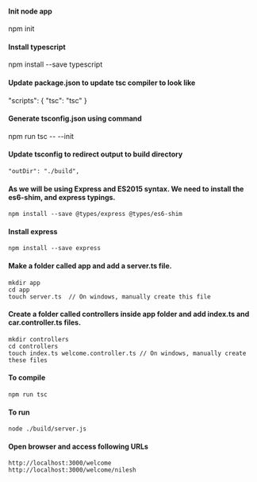 #### Init node app
npm init

#### Install typescript
npm install --save typescript

#### Update package.json to update tsc compiler to look like
"scripts": {
    "tsc": "tsc"
  }

#### Generate tsconfig.json using command
npm run tsc -- --init

#### Update tsconfig to redirect output to build directory
```
"outDir": "./build",
```

#### As we will be using Express and ES2015 syntax. We need to install the es6-shim, and express typings. 
```
npm install --save @types/express @types/es6-shim
```

#### Install express
```
npm install --save express
```

#### Make a folder called app and add a server.ts file.
```
mkdir app 
cd app
touch server.ts  // On windows, manually create this file
```

#### Create a folder called controllers inside app folder and add index.ts and car.controller.ts files.
```
mkdir controllers
cd controllers
touch index.ts welcome.controller.ts // On windows, manually create these files
```

#### To compile
```
npm run tsc
```

#### To run 
```
node ./build/server.js
```

#### Open browser and access following URLs
```
http://localhost:3000/welcome
http://localhost:3000/welcome/nilesh